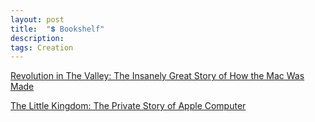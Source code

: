```yaml
---
layout: post
title:  "💲 Bookshelf"
description: 
tags: Creation
---
```



[Revolution in The Valley: The Insanely Great Story of How the Mac Was Made]()

[The Little Kingdom: The Private Story of Apple Computer]()